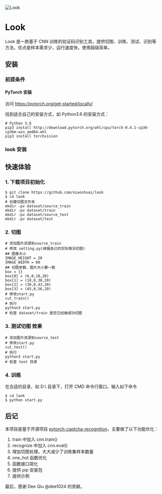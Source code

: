 ![Look](https://sweeter.io/docs/_media/look.jpg)

# Look

Look 是一款基于 CNN 训练的验证码识别工具，提供切图、训练、测试、识别等方法，优点是样本需求少，运行速度快，使用超级简单。

## 安装

### 前提条件

#### PyTorch 安装

访问 <https://pytorch.org/get-started/locally/>

找到适合自己的安装方式，如 Python3.6 的安装方式：

```shell
# Python 3.6
pip3 install http://download.pytorch.org/whl/cpu/torch-0.4.1-cp36-cp36m-win_amd64.whl
pip3 install torchvision
```

### look 安装

## 快速体验

### 1. 下载项目初始化
```shell
$ git clone https://github.com/niaoshuai/look
$ cd look
# 创建切图文件夹
mkdir -pv dataset/source_train
mkdir -pv dataset/train
mkdir -pv dataset/source_test
mkdir -pv dataset/test

```

### 2. 切图
```shell
# 添加图片资源到source_train
# 修改 setting.py(根据自己的实际情况切图)
## 图像大小
IMAGE_HEIGHT = 20
IMAGE_WIDTH = 60
## 切图参数，图片大小要一致
box = {}
box[0] = (6,0,18,20)
box[1] = (18,0,30,20)
box[2] = (30,0,43,20)
box[3] = (45,0,56,20)
# 修改start.py
cut_train()
# 执行
python3 start.py
# 检查 dataset/train 是否已经被成功切图
```

### 3. 测试切图 效果

```shell
# 添加图片资源到source_test
# 修改start.py
cut_test()
# 执行
python3 start.py
# 检查 test 目录
```

### 4. 训练


在合适的目录，如 D:\\ 目录下，打开 CMD 命令行窗口，输入如下命令

```shell
$ cd look
$ python start.py
```

## 后记

本项目是基于开源项目 [pytorch-captcha-recognition](https://github.com/dee1024/pytorch-captcha-recognition)，主要做了以下功能优化：

1.  train 中加入 cnn.train()
2.  recognize 中加入 cnn.eval()
3.  增加切图处理，大大减少了训练集样本数量
4.  one_hot 函数优化
5.  函数接口简化
6.  提供 pip 安装包
7.  提供示例

最后，感谢 Dee Qiu @dee1024 的贡献。
